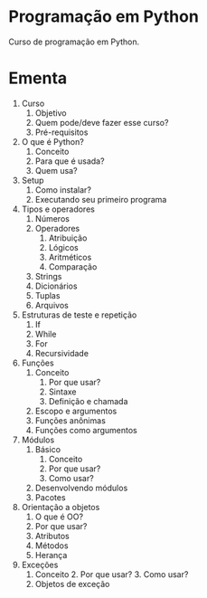 # Programação em Python
Curso de programação em Python.

# Ementa
1. Curso
    1. Objetivo
    2. Quem pode/deve fazer esse curso?
    3. Pré-requisitos
2. O que é Python?
    1. Conceito
    2. Para que é usada?
    3. Quem usa?
3. Setup
    1. Como instalar?
    2. Executando seu primeiro programa
4. Tipos e operadores
    1. Números
    2. Operadores
        1. Atribuição
        2. Lógicos
        3. Aritméticos
        4. Comparação
    5. Strings
    6. Dicionários
    7. Tuplas
    8. Arquivos
5. Estruturas de teste e repetição
    1. If
    2. While
    3. For
    4. Recursividade
6. Funções
    1. Conceito
        1. Por que usar?
        2. Sintaxe
        3. Definição e chamada
    2. Escopo e argumentos
    3. Funções anônimas
    4. Funções como argumentos
7. Módulos
    1. Básico
        1. Conceito
        2. Por que usar?
        3. Como usar?
    2. Desenvolvendo módulos
    3. Pacotes
8. Orientação a objetos
    1. O que é OO?
    2. Por que usar?
    3. Atributos
    4. Métodos
    5. Herança
9. Exceções
    1. Conceito
        2. Por que usar?
        3. Como usar?
    2. Objetos de exceção
